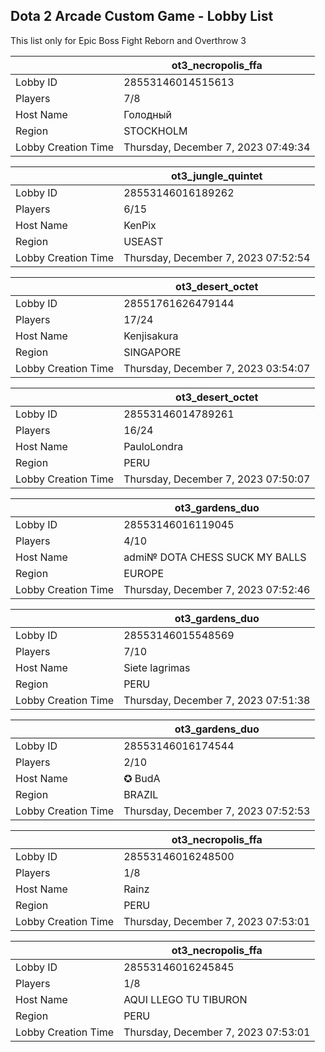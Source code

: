 ## Dota 2 Arcade Custom Game - Lobby List

This list only for Epic Boss Fight Reborn and Overthrow 3

|  | ot3_necropolis_ffa |
| ------ | ------ |
| Lobby ID | 28553146014515613 |
| Players | 7/8 |
| Host Name | Голодный |
| Region | STOCKHOLM |
| Lobby Creation Time | Thursday, December 7, 2023 07:49:34 |


|  | ot3_jungle_quintet |
| ------ | ------ |
| Lobby ID | 28553146016189262 |
| Players | 6/15 |
| Host Name | KenPix |
| Region | USEAST |
| Lobby Creation Time | Thursday, December 7, 2023 07:52:54 |


|  | ot3_desert_octet |
| ------ | ------ |
| Lobby ID | 28551761626479144 |
| Players | 17/24 |
| Host Name | Kenjisakura |
| Region | SINGAPORE |
| Lobby Creation Time | Thursday, December 7, 2023 03:54:07 |


|  | ot3_desert_octet |
| ------ | ------ |
| Lobby ID | 28553146014789261 |
| Players | 16/24 |
| Host Name | PauloLondra |
| Region | PERU |
| Lobby Creation Time | Thursday, December 7, 2023 07:50:07 |


|  | ot3_gardens_duo |
| ------ | ------ |
| Lobby ID | 28553146016119045 |
| Players | 4/10 |
| Host Name | admi№ DOTA CHESS SUCK MY BALLS |
| Region | EUROPE |
| Lobby Creation Time | Thursday, December 7, 2023 07:52:46 |


|  | ot3_gardens_duo |
| ------ | ------ |
| Lobby ID | 28553146015548569 |
| Players | 7/10 |
| Host Name | Siete lagrimas |
| Region | PERU |
| Lobby Creation Time | Thursday, December 7, 2023 07:51:38 |


|  | ot3_gardens_duo |
| ------ | ------ |
| Lobby ID | 28553146016174544 |
| Players | 2/10 |
| Host Name | ✪ BudA |
| Region | BRAZIL |
| Lobby Creation Time | Thursday, December 7, 2023 07:52:53 |


|  | ot3_necropolis_ffa |
| ------ | ------ |
| Lobby ID | 28553146016248500 |
| Players | 1/8 |
| Host Name | Rainz |
| Region | PERU |
| Lobby Creation Time | Thursday, December 7, 2023 07:53:01 |


|  | ot3_necropolis_ffa |
| ------ | ------ |
| Lobby ID | 28553146016245845 |
| Players | 1/8 |
| Host Name | AQUI LLEGO TU TIBURON |
| Region | PERU |
| Lobby Creation Time | Thursday, December 7, 2023 07:53:01 |


